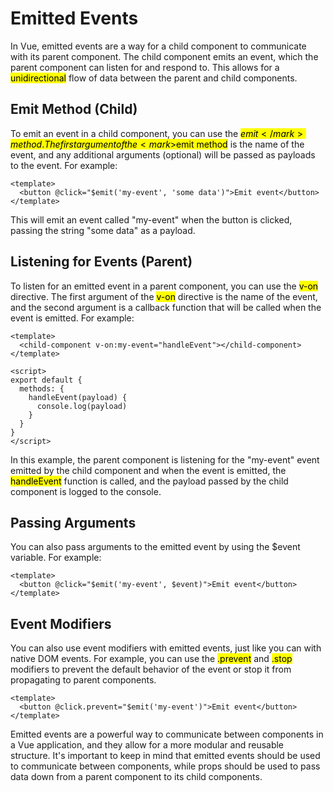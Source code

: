 # Emitted Events

In Vue, emitted events are a way for a child component to communicate with its parent component. The child component emits an event, which the parent component can listen for and respond to. This allows for a <mark>unidirectional</mark> flow of data between the parent and child components.

## Emit Method (Child)

To emit an event in a child component, you can use the <mark>$emit</mark> method. The first argument of the <mark>$emit method</mark> is the name of the event, and any additional arguments (optional) will be passed as payloads to the event. For example:

```vue
<template>
  <button @click="$emit('my-event', 'some data')">Emit event</button>
</template>
```

This will emit an event called "my-event" when the button is clicked, passing the string "some data" as a payload.

## Listening for Events (Parent)

To listen for an emitted event in a parent component, you can use the <mark>v-on</mark> directive. The first argument of the <mark>v-on</mark> directive is the name of the event, and the second argument is a callback function that will be called when the event is emitted. For example:

```vue
<template>
  <child-component v-on:my-event="handleEvent"></child-component>
</template>

<script>
export default {
  methods: {
    handleEvent(payload) {
      console.log(payload)
    }
  }
}
</script>
```

In this example, the parent component is listening for the "my-event" event emitted by the child component and when the event is emitted, the <mark>handleEvent</mark> function is called, and the payload passed by the child component is logged to the console.

## Passing Arguments

You can also pass arguments to the emitted event by using the $event variable. For example:

```vue
<template>
  <button @click="$emit('my-event', $event)">Emit event</button>
</template>
```

## Event Modifiers
You can also use event modifiers with emitted events, just like you can with native DOM events. For example, you can use the <mark>.prevent</mark> and <mark>.stop</mark> modifiers to prevent the default behavior of the event or stop it from propagating to parent components.

```vue
<template>
  <button @click.prevent="$emit('my-event')">Emit event</button>
</template>
```

Emitted events are a powerful way to communicate between components in a Vue application, and they allow for a more modular and reusable structure. It's important to keep in mind that emitted events should be used to communicate between components, while props should be used to pass data down from a parent component to its child components.